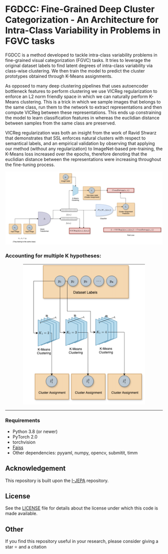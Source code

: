 # FGDCC: Fine-Grained Deep Cluster Categorization - An Architecture for Intra-Class Variability in Problems in FGVC tasks

FGDCC is a method developed to tackle intra-class variability problems in fine-grained visual categorization (FGVC) tasks. It tries to leverage the original dataset labels to find  latent degrees of intra-class variability via class-wise clustering. We then train the model to predict the cluster prototypes obtained through K-Means assignments.  

As opposed to many deep clustering pipelines that uses autoencoder bottleneck features to perform clustering we use VICReg regularization to enforce an L2 norm friendly space in which we can naturally perform K-Means clustering. This is a trick in which we sample images that belongs to the same class, run them to the network to extract representations and then compute VICReg between these representations. This ends up constraining the model to learn classification features in whereas the euclidian distance between samples from the same class are preserved.

VICReg regularization was both an insight from the work of Ravid Shwarz that demonstrates that SSL enforces natural clusters with respect to semantical labels, and an empirical validation by observing that applying our method (without any regularization) to ImageNet-based pre-training, the K-Means loss increased over the epochs, therefore denoting that the euclidian distance between the representations were increasing throughout the fine-tuning process. 

<p align="">
  <img src="util/img_1.png">
</p>

### Accounting for multiple K hypotheses:

<p align="center">
  <img src="util/img_2.png" height="450" width="390">
</p>


---

### Requirements
* Python 3.8 (or newer)
* PyTorch 2.0
* torchvision
* [Faiss](https://github.com/facebookresearch/faiss)
* Other dependencies: pyyaml, numpy, opencv, submitit, timm

## Acknowledgement
This repository is built upon the [I-JEPA](https://github.com/facebookresearch/ijepa) repository. 

## License
See the [LICENSE](./LICENSE) file for details about the license under which this code is made available.

## Other
If you find this repository useful in your research, please consider giving a star :star: and a citation
